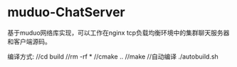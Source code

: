 # muduo-ChatServer
基于muduo网络库实现，可以工作在nginx tcp负载均衡环境中的集群聊天服务器和客户端源码。

编译方式:
//cd build
//rm -rf *
//cmake ..
//make
//自动编译
./autobuild.sh
